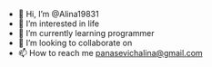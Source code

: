 - 👋 Hi, I’m @Alina19831
- 👀 I’m interested in life
- 🌱 I’m currently learning programmer
- 💞️ I’m looking to collaborate on 
- 📫 How to reach me panasevichalina@gmail.com

<!---
Alina19831/Alina19831 is a ✨ special ✨ repository because its `README.md` (this file) appears on your GitHub profile.
You can click the Preview link to take a look at your changes.
--->
